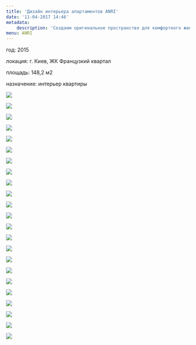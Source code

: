 ```yaml
---
title: 'Дизайн интерьера апартаментов ANRI'
date: '11-04-2017 14:46'
metadata:
    description: 'Создаем оригинальное пространство для комфортного жилья. Индивидуальный подход к каждому клиенту.'
menu: ANRI
---
```


<div class="project-description">
<p>год: 2015</p>
<p>локация: г. Киев, ЖК Французкий квартал</p>
<p>площадь: 148,2 м2</p>
<p>назначение: интерьер квартиры</p>
</div>

<div class="clearfix"></div>
<div id="project-images" class="owl-carousel owl-theme" markdown="1">
    
![](ANRI_G_View02.jpg)
    
![](ANRI_G_View03.jpg)
    
![](ANRI_G_View04.jpg)
    
![](ANRI_G_View05.jpg)
    
![](ANRI_G_View06.jpg)
    
![](ANRI_G_View08.jpg)
    
![](ANRI_SP_View01.jpg)
    
![](ANRI_SP_View03.jpg)
    
![](ANRI_SP_View07.jpg)
    
![](ANRI_SP_View09.jpg)
    
![](ANRI_SP_View10.jpg)
    
![](ANRI_SP_View11.jpg)
    
![](ANRI_SP_View12.jpg)
    
![](ANRI_DE_%281%29.jpg)
    
![](ANRI_DE_%282%29.jpg)
    
![](ANRI_DE_%283%29.jpg)
    
![](ANRI_DE_%284%29.jpg)
    
![](ANRI_DE_%285%29.jpg)
    
![](ANRI_DS_%281%29.jpg)
    
![](ANRI_DS_%282%29.jpg)
    
![](ANRI_DS_%283%29.jpg)
    
![](ANRI_DS_%284%29.jpg)
    
![](ANRI_DS_%285%29.jpg)

</div>